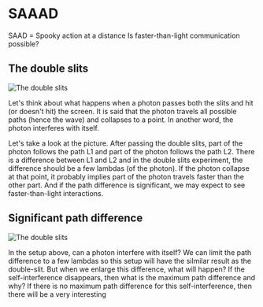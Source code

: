 # SAAAD
SAAD = Spooky action at a distance
Is faster-than-light communication possible?

## The double slits

![The double slits](https://github.com/liujunhui74/SAAAD/blob/master/images/double_slit.png?raw=true)

Let's think about what happens when a photon passes both the slits and hit (or doesn't hit) the screen. It is said that the photon travels all possible paths (hence the wave) and collapses to a point. In another word, the photon interferes with itself.

Let's take a look at the picture. After passing the double slits, part of the photon follows the path L1 and part of the photon follows the path L2. There is a difference between L1 and L2 and in the double slits experiment, the difference should be a few lambdas (of the photon). If the photon collapse at that point, it probably implies part of the photon travels faster than the other part. And if the path difference is significant, we may expect to see faster-than-light interactions.

## Significant path difference

![The double slits](https://github.com/liujunhui74/SAAAD/blob/master/images/path_difference.png?raw=true)

In the setup above, can a photon interfere with itself? We can limit the path difference to a few lambdas so this setup will have the silmilar result as the double-slit. But when we enlarge this difference, what will happen? If the self-interference disappears, then what is the maximum path difference and why?
If there is no maximum path difference for this self-interference, then there will be a very interesting 
